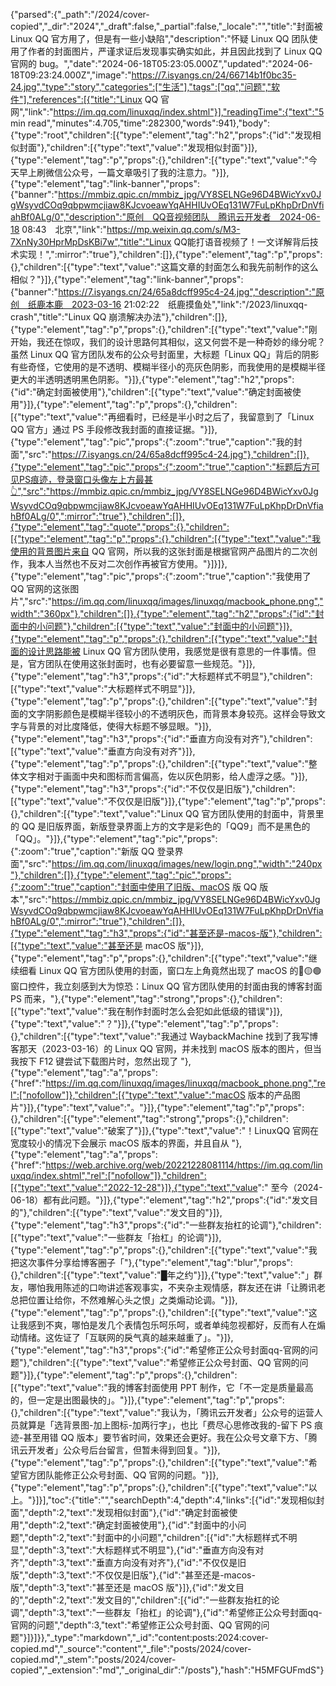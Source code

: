 {"parsed":{"_path":"/2024/cover-copied","_dir":"2024","_draft":false,"_partial":false,"_locale":"","title":"封面被 Linux QQ 官方用了，但是有一些小缺陷","description":"怀疑 Linux QQ 团队使用了作者的封面图片，严谨求证后发现事实确实如此，并且因此找到了 Linux QQ 官网的 bug。","date":"2024-06-18T05:23:05.000Z","updated":"2024-06-18T09:23:24.000Z","image":"https://7.isyangs.cn/24/66714b1f0bc35-24.jpg","type":"story","categories":["生活"],"tags":["qq","问题","软件"],"references":[{"title":"Linux QQ 官网","link":"https://im.qq.com/linuxqq/index.shtml"}],"readingTime":{"text":"5 min read","minutes":4.705,"time":282300,"words":941},"body":{"type":"root","children":[{"type":"element","tag":"h2","props":{"id":"发现相似封面"},"children":[{"type":"text","value":"发现相似封面"}]},{"type":"element","tag":"p","props":{},"children":[{"type":"text","value":"今天早上刷微信公众号，一篇文章吸引了我的注意力。"}]},{"type":"element","tag":"link-banner","props":{"banner":"https://mmbiz.qpic.cn/mmbiz_jpg/VY8SELNGe96D4BWicYxv0JgWsyvdCOq9qbpwmcjiaw8KJcvoeawYqAHHIUvOEq131W7FuLpKhpDrDnVfiahBf0ALg/0","description":"原创　QQ音视频团队　腾讯云开发者　2024-06-18 08:43　北京","link":"https://mp.weixin.qq.com/s/M3-7XnNy30HprMpDsKBi7w","title":"Linux QQ能打语音视频了！一文详解背后技术实现！",":mirror":"true"},"children":[]},{"type":"element","tag":"p","props":{},"children":[{"type":"text","value":"这篇文章的封面怎么和我先前制作的这么相似？"}]},{"type":"element","tag":"link-banner","props":{"banner":"https://7.isyangs.cn/24/65a8dcff995c4-24.jpg","description":"原创　纸鹿本鹿　2023-03-16 21:02:22　纸鹿摸鱼处","link":"/2023/linuxqq-crash","title":"Linux QQ 崩溃解决办法"},"children":[]},{"type":"element","tag":"p","props":{},"children":[{"type":"text","value":"刚开始，我还在惊叹，我们的设计思路何其相似，这又何尝不是一种奇妙的缘分呢？虽然 Linux QQ 官方团队发布的公众号封面里，大标题「Linux QQ」背后的阴影有些奇怪，它使用的是不透明、模糊半径小的亮灰色阴影，而我使用的是模糊半径更大的半透明透明黑色阴影。"}]},{"type":"element","tag":"h2","props":{"id":"确定封面被使用"},"children":[{"type":"text","value":"确定封面被使用"}]},{"type":"element","tag":"p","props":{},"children":[{"type":"text","value":"再细看时，已经是半小时之后了，我留意到了「Linux QQ 官方」通过 PS 手段修改我封面的直接证据。"}]},{"type":"element","tag":"pic","props":{":zoom":"true","caption":"我的封面","src":"https://7.isyangs.cn/24/65a8dcff995c4-24.jpg"},"children":[]},{"type":"element","tag":"pic","props":{":zoom":"true","caption":"标题后方可见PS痕迹，登录窗口头像左上方最甚👆","src":"https://mmbiz.qpic.cn/mmbiz_jpg/VY8SELNGe96D4BWicYxv0JgWsyvdCOq9qbpwmcjiaw8KJcvoeawYqAHHIUvOEq131W7FuLpKhpDrDnVfiahBf0ALg/0",":mirror":"true"},"children":[]},{"type":"element","tag":"quote","props":{},"children":[{"type":"element","tag":"p","props":{},"children":[{"type":"text","value":"我使用的背景图片来自 QQ 官网，所以我的这张封面是根据官网产品图片的二次创作，我本人当然也不反对二次创作再被官方使用。"}]}]},{"type":"element","tag":"pic","props":{":zoom":"true","caption":"我使用了 QQ 官网的这张图片","src":"https://im.qq.com/linuxqq/images/linuxqq/macbook_phone.png","width":"360px"},"children":[]},{"type":"element","tag":"h2","props":{"id":"封面中的小问题"},"children":[{"type":"text","value":"封面中的小问题"}]},{"type":"element","tag":"p","props":{},"children":[{"type":"text","value":"封面的设计思路能被 Linux QQ 官方团队使用，我感觉是很有意思的一件事情。但是，官方团队在使用这张封面时，也有必要留意一些规范。"}]},{"type":"element","tag":"h3","props":{"id":"大标题样式不明显"},"children":[{"type":"text","value":"大标题样式不明显"}]},{"type":"element","tag":"p","props":{},"children":[{"type":"text","value":"封面的文字阴影颜色是模糊半径较小的不透明灰色，而背景本身较亮。这样会导致文字与背景的对比度降低，使得大标题不够显眼。"}]},{"type":"element","tag":"h3","props":{"id":"垂直方向没有对齐"},"children":[{"type":"text","value":"垂直方向没有对齐"}]},{"type":"element","tag":"p","props":{},"children":[{"type":"text","value":"整体文字相对于画面中央和图标而言偏高，佐以灰色阴影，给人虚浮之感。"}]},{"type":"element","tag":"h3","props":{"id":"不仅仅是旧版"},"children":[{"type":"text","value":"不仅仅是旧版"}]},{"type":"element","tag":"p","props":{},"children":[{"type":"text","value":"Linux QQ 官方团队使用的封面中，背景里的 QQ 是旧版界面，新版登录界面上方的文字是彩色的「QQ9」而不是黑色的「QQ」。"}]},{"type":"element","tag":"pic","props":{":zoom":"true","caption":"新版 QQ 登录界面","src":"https://im.qq.com/linuxqq/images/new/login.png","width":"240px"},"children":[]},{"type":"element","tag":"pic","props":{":zoom":"true","caption":"封面中使用了旧版、macOS 版 QQ 版本","src":"https://mmbiz.qpic.cn/mmbiz_jpg/VY8SELNGe96D4BWicYxv0JgWsyvdCOq9qbpwmcjiaw8KJcvoeawYqAHHIUvOEq131W7FuLpKhpDrDnVfiahBf0ALg/0",":mirror":"true"},"children":[]},{"type":"element","tag":"h3","props":{"id":"甚至还是-macos-版"},"children":[{"type":"text","value":"甚至还是 macOS 版"}]},{"type":"element","tag":"p","props":{},"children":[{"type":"text","value":"继续细看 Linux QQ 官方团队使用的封面，窗口左上角竟然出现了 macOS 的🔴🟡🟢窗口控件，我立刻感到大为惊恐：Linux QQ 官方团队使用的封面由我的博客封面 PS 而来，"},{"type":"element","tag":"strong","props":{},"children":[{"type":"text","value":"我在制作封面时怎么会犯如此低级的错误"}]},{"type":"text","value":"？"}]},{"type":"element","tag":"p","props":{},"children":[{"type":"text","value":"我通过 WaybackMachine 找到了我写博客那天（2023-03-16）的 Linux QQ 官网，并未找到 macOS 版本的图片，但当我按下 F12 键尝试下载图片时，忽然出现了 "},{"type":"element","tag":"a","props":{"href":"https://im.qq.com/linuxqq/images/linuxqq/macbook_phone.png","rel":["nofollow"]},"children":[{"type":"text","value":"macOS 版本的产品图片"}]},{"type":"text","value":"。"}]},{"type":"element","tag":"p","props":{},"children":[{"type":"element","tag":"strong","props":{},"children":[{"type":"text","value":"破案了"}]},{"type":"text","value":"！LinuxQQ 官网在宽度较小的情况下会展示 macOS 版本的界面，并且自从 "},{"type":"element","tag":"a","props":{"href":"https://web.archive.org/web/20221228081114/https://im.qq.com/linuxqq/index.shtml","rel":["nofollow"]},"children":[{"type":"text","value":"2022-12-28"}]},{"type":"text","value":" 至今（2024-06-18）都有此问题。"}]},{"type":"element","tag":"h2","props":{"id":"发文目的"},"children":[{"type":"text","value":"发文目的"}]},{"type":"element","tag":"h3","props":{"id":"一些群友抬杠的论调"},"children":[{"type":"text","value":"一些群友「抬杠」的论调"}]},{"type":"element","tag":"p","props":{},"children":[{"type":"text","value":"我把这次事件分享给博客圈子「"},{"type":"element","tag":"blur","props":{},"children":[{"type":"text","value":"█年之约"}]},{"type":"text","value":"」群友，哪怕我用陈述的口吻讲述客观事实，不夹杂主观情感，群友还在讲「让腾讯老总把位置让给你，不然难解心头之恨」之类煽动论调。"}]},{"type":"element","tag":"p","props":{},"children":[{"type":"text","value":"这让我感到不爽，哪怕是发几个表情包乐呵乐呵，或者单纯忽视都好，反而有人在煽动情绪。这佐证了「互联网的戾气真的越来越重了」。"}]},{"type":"element","tag":"h3","props":{"id":"希望修正公众号封面qq-官网的问题"},"children":[{"type":"text","value":"希望修正公众号封面、QQ 官网的问题"}]},{"type":"element","tag":"p","props":{},"children":[{"type":"text","value":"我的博客封面使用 PPT 制作，它「不一定是质量最高的，但一定是出图最快的」。"}]},{"type":"element","tag":"p","props":{},"children":[{"type":"text","value":"我认为，「腾讯云开发者」公众号的运营人员就算是「选背景图-加上图标-加两行字」，也比「费尽心思修改我的-留下 PS 痕迹-甚至用错 QQ 版本」要节省时间，效果还会更好。我在公众号文章下方、「腾讯云开发者」公众号后台留言，但暂未得到回复。"}]},{"type":"element","tag":"p","props":{},"children":[{"type":"text","value":"希望官方团队能修正公众号封面、QQ 官网的问题。"}]},{"type":"element","tag":"p","props":{},"children":[{"type":"text","value":"以上。"}]}],"toc":{"title":"","searchDepth":4,"depth":4,"links":[{"id":"发现相似封面","depth":2,"text":"发现相似封面"},{"id":"确定封面被使用","depth":2,"text":"确定封面被使用"},{"id":"封面中的小问题","depth":2,"text":"封面中的小问题","children":[{"id":"大标题样式不明显","depth":3,"text":"大标题样式不明显"},{"id":"垂直方向没有对齐","depth":3,"text":"垂直方向没有对齐"},{"id":"不仅仅是旧版","depth":3,"text":"不仅仅是旧版"},{"id":"甚至还是-macos-版","depth":3,"text":"甚至还是 macOS 版"}]},{"id":"发文目的","depth":2,"text":"发文目的","children":[{"id":"一些群友抬杠的论调","depth":3,"text":"一些群友「抬杠」的论调"},{"id":"希望修正公众号封面qq-官网的问题","depth":3,"text":"希望修正公众号封面、QQ 官网的问题"}]}]}},"_type":"markdown","_id":"content:posts:2024:cover-copied.md","_source":"content","_file":"posts/2024/cover-copied.md","_stem":"posts/2024/cover-copied","_extension":"md","_original_dir":"/posts"},"hash":"H5MFGUFmdS"}